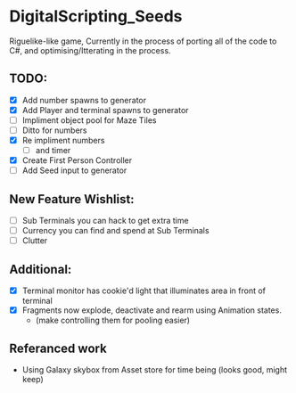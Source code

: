 # DigitalScripting_Seeds
Riguelike-like game, Currently in the process of porting all of the code to C#, and optimising/Itterating in the process.

## TODO:
- [x] Add number spawns to generator
- [x] Add Player and terminal spawns to generator
- [ ] Impliment object pool for Maze Tiles
- [ ] Ditto for numbers
- [x] Re impliment numbers
  - [ ] and timer
- [x] Create First Person Controller
- [ ] Add Seed input to generator

## New Feature Wishlist:
- [ ] Sub Terminals you can hack to get extra time
- [ ] Currency you can find and spend at Sub Terminals
- [ ] Clutter

## Additional:
- [x] Terminal monitor has cookie'd light that illuminates area in front of terminal
- [x] Fragments now explode, deactivate and rearm using Animation states.
  - (make controlling them for pooling easier)
  
## Referanced work
* Using Galaxy skybox from Asset store for time being (looks good, might keep)
